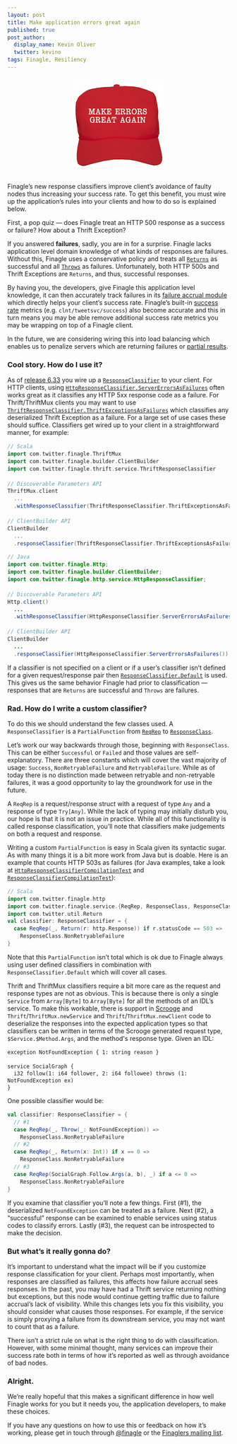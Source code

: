 ```yaml
---
layout: post
title: Make application errors great again
published: true
post_author:
  display_name: Kevin Oliver
  twitter: kevino
tags: Finagle, Resiliency
---
```


<p align="center">
  <img src="/assets/img/make.png" style="margin: 1em 0em;" alt="make application errors great again"/>
</p>

Finagle’s new response classifiers improve client’s avoidance of
faulty nodes thus increasing your success rate. To get this benefit,
you must wire up the application’s rules into your clients and how to
do so is explained below.

First, a pop quiz — does Finagle treat an HTTP 500 response as a
success or failure? How about a Thrift Exception?

If you answered **failures**, sadly, you are in for a surprise. Finagle
lacks application level domain knowledge of what kinds of responses
are failures. Without this, Finagle uses a conservative policy and
treats all [`Returns`][Try] as successful
and all [`Throws`][Try] as failures. Unfortunately, both HTTP 500s and Thrift
Exceptions are `Returns`, and thus, successful responses.

By having you, the developers, give Finagle this application level
knowledge, it can then accurately track failures in its [failure
accrual module][failureaccrual] which directly helps your client’s success rate.
Finagle’s built-in [success rate][successrates] metrics (e.g. `clnt/tweetsvc/success`)
also become accurate and this in turn means you may be able remove
additional success rate metrics you may be wrapping on top of a
Finagle client.

In the future, we are considering wiring this into load balancing
which enables us to penalize servers which are returning failures or
[partial results][brownout].

### Cool story. How do I use it?

As of [release 6.33][release633] you wire up a [`ResponseClassifier`][responseclassifier]
to your client. For HTTP clients, using
[`HttpResponseClassifier.ServerErrorsAsFailures`][httpsrverrors] often works great as it
classifies any HTTP 5xx response code as a failure. For
Thrift/ThriftMux clients you may want to use
[`ThriftResponseClassifier.ThriftExceptionsAsFailures`][thriftexceptions] which classifies
any deserialized Thrift Exception as a failure. For a large set of use
cases these should suffice. Classifiers get wired up to your client in
a straightforward manner, for example:

```scala
// Scala
import com.twitter.finagle.ThriftMux
import com.twitter.finagle.builder.ClientBuilder
import com.twitter.finagle.thrift.service.ThriftResponseClassifier

// Discoverable Parameters API
ThriftMux.client
  ...
  .withResponseClassifier(ThriftResponseClassifier.ThriftExceptionsAsFailures)

// ClientBuilder API
ClientBuilder
  ...
  .responseClassifier(ThriftResponseClassifier.ThriftExceptionsAsFailures)
```

```java
// Java
import com.twitter.finagle.Http;
import com.twitter.finagle.builder.ClientBuilder;
import com.twitter.finagle.http.service.HttpResponseClassifier;

// Discoverable Parameters API
Http.client()
  ...
  .withResponseClassifier(HttpResponseClassifier.ServerErrorsAsFailures());

// ClientBuilder API
ClientBuilder
  ...
  .responseClassifier(HttpResponseClassifier.ServerErrorsAsFailures());
```

If a classifier is not specified on a client or if a user’s classifier
isn’t defined for a given request/response pair then
[`ResponseClassifier.Default`][defaultclassifier] is used. This gives us the same behavior
Finagle had prior to classification — responses that are `Returns` are
successful and `Throws` are failures.

### Rad. How do I write a custom classifier?


To do this we should understand the few classes used. A
`ResponseClassifier` is a `PartialFunction` from [`ReqRep`][reqrep] to
[`ResponseClass`][responseclass].

Let’s work our way backwards through those, beginning with
`ResponseClass`. This can be either `Successful` or `Failed` and those
values are self-explanatory. There are three constants which will
cover the vast majority of usage: `Success`, `NonRetryableFailure` and
`RetryableFailure`. While as of today there is no distinction made
between retryable and non-retryable failures, it was a good
opportunity to lay the groundwork for use in the future.

A `ReqRep` is a request/response struct with a request of type `Any`
and a response of type `Try[Any]`. While the lack of typing may
initially disturb you, our hope is that it is not an issue in
practice. While all of this functionality is called response
classification, you’ll note that classifiers make judgements on both a
request and response.

Writing a custom `PartialFunction` is easy in Scala given its syntactic
sugar. As with many things it is a bit more work from Java but is
doable. Here is an example that counts HTTP 503s as failures (for Java
examples, take a look at [`HttpResponseClassifierCompilationTest`][javaexample1]
and [`ResponseClassifierCompilationTest`][javaexample2]):

```scala
// Scala
import com.twitter.finagle.http
import com.twitter.finagle.service.{ReqRep, ResponseClass, ResponseClassifier}
import com.twitter.util.Return
val classifier: ResponseClassifier = {
  case ReqRep(_, Return(r: http.Response)) if r.statusCode == 503 =>
    ResponseClass.NonRetryableFailure
}
```

Note that this `PartialFunction` isn’t total which is ok due to
Finagle always using user defined classifiers in combination with
`ResponseClassifier.Default` which will cover all cases.

Thrift and ThriftMux classifiers require a bit more care as the
request and response types are not as obvious. This is because there
is only a single `Service` from `Array[Byte]` to `Array[Byte]` for all the
methods of an IDL’s service. To make this workable, there is support
in [Scrooge][scrooge] and `Thrift`/`ThriftMux.newService` and
`Thrift`/`ThriftMux.newClient` code to deserialize the responses into the
expected application types so that classifiers can be written in terms
of the Scrooge generated request type, `$Service.$Method.Args`, and the
method's response type. Given an IDL:

```
exception NotFoundException { 1: string reason }

service SocialGraph {
  i32 follow(1: i64 follower, 2: i64 followee) throws (1: NotFoundException ex)
}
```

One possible classifier would be:

```scala
val classifier: ResponseClassifier = {
  // #1
  case ReqRep(_, Throw(_: NotFoundException)) =>
    ResponseClass.NonRetryableFailure
  // #2
  case ReqRep(_, Return(x: Int)) if x == 0 =>
    ResponseClass.NonRetryableFailure
  // #3
  case ReqRep(SocialGraph.Follow.Args(a, b), _) if a <= 0 =>
    ResponseClass.NonRetryableFailure
}
```

If you examine that classifier you’ll note a few things. First (#1),
the deserialized `NotFoundException` can be treated as a failure. Next
(#2), a “successful” response can be examined to enable services using
status codes to classify errors. Lastly (#3), the request can be
  introspected to make the decision.

### But what’s it really gonna do?

It’s important to understand what the impact will be if you customize
response classification for your client. Perhaps most importantly,
when responses are classified as failures, this affects how failure
accrual sees responses. In the past, you may have had a Thrift service
returning nothing but exceptions, but this node would continue getting
traffic due to failure accrual’s lack of visibility. While this
changes lets you fix this visibility, you should consider what causes
those responses. For example, if the service is simply proxying a
failure from its downstream service, you may not want to count that as
a failure.

There isn’t a strict rule on what is the right thing to do with
classification. However, with some minimal thought, many services can
improve their success rate both in terms of how it’s reported as well
as through avoidance of bad nodes.

### Alright.

We’re really hopeful that this makes a significant difference in how
well Finagle works for you but it needs you, the application
developers, to make these choices.

If you have any questions on how to use this or feedback on how it’s working,
please get in touch through [@finagle](https://twitter.com/finagle) or the
[Finaglers mailing list](https://groups.google.com/forum/#!forum/finaglers).

[release633]: http://finagle.github.io/blog/2016/02/05/release-notes-6-33/
[Try]: https://github.com/twitter/util/blob/8e33b34a0379f920ccb2dfae531a5c003db36152/util-core/src/main/scala/com/twitter/util/Try.scala#L64-L68
[failureaccrual]: http://twitter.github.io/finagle/guide/Clients.html#failure-accrual
[successrates]: http://twitter.github.io/finagle/guide/Metrics.html#statsfilter
[brownout]: http://www.control.lth.se/media/Staff/AlessandroPapadopoulos/publications/2014-SRDS-KPDDMAHRE.pdf
[responseclassifier]: https://github.com/twitter/finagle/blob/bb91e967618f8884af98e655eb989dd20cd79e61/finagle-core/src/main/scala/com/twitter/finagle/service/package.scala#L5-L35
[httpsrverrors]: https://github.com/twitter/finagle/blob/bb91e967618f8884af98e655eb989dd20cd79e61/finagle-http/src/main/scala/com/twitter/finagle/http/service/HttpResponseClassifier.scala#L15-L19
[thriftexceptions]: https://github.com/twitter/finagle/blob/develop/finagle-thriftmux/src/main/scala/com/twitter/finagle/thriftmux/service/ThriftMuxResponseClassifier.scala
[defaultclassifier]: https://github.com/twitter/finagle/blob/246986aa055e865f521eba0e09d7c0b42880e0ac/finagle-core/src/main/scala/com/twitter/finagle/service/ResponseClassifier.scala#L18-L36
[reqrep]: https://github.com/twitter/finagle/blob/develop/finagle-core/src/main/scala/com/twitter/finagle/service/ReqRep.scala
[responseclass]: https://github.com/twitter/finagle/blob/develop/finagle-core/src/main/scala/com/twitter/finagle/service/ResponseClass.scala
[javaexample1]: https://github.com/twitter/finagle/blob/develop/finagle-http/src/test/java/com/twitter/finagle/http/service/HttpResponseClassifierCompilationTest.java
[javaexample2]: https://github.com/twitter/finagle/blob/develop/finagle-core/src/test/java/com/twitter/finagle/service/ResponseClassifierCompilationTest.java
[scrooge]: http://twitter.github.io/scrooge/